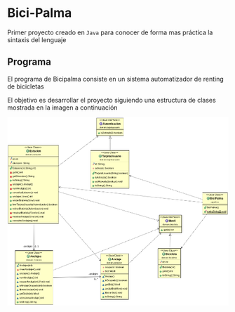 # Bici-Palma
Primer proyecto creado en `Java` para conocer de forma mas práctica la sintaxis del lenguaje

## Programa 

El programa de Bicipalma consiste en un sistema automatizador de renting de bicicletas

El objetivo es desarrollar el proyecto siguiendo una estructura de clases mostrada en la imagen a continuación

![Diagrama](./diagrama_clases_UML.png)
